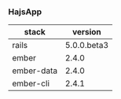 ### HajsApp

stack | version
--- | ---
rails | 5.0.0.beta3
ember | 2.4.0
ember-data | 2.4.0
ember-cli | 2.4.1
